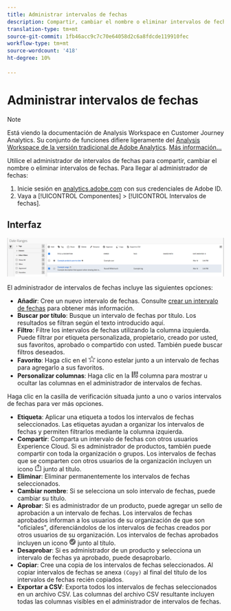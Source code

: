 ```yaml
---
title: Administrar intervalos de fechas
description: Compartir, cambiar el nombre o eliminar intervalos de fechas en Analysis Workspace.
translation-type: tm+mt
source-git-commit: 1fb46acc9c7c70e64058d2c6a8fdcde119910fec
workflow-type: tm+mt
source-wordcount: '418'
ht-degree: 10%

---
```



# Administrar intervalos de fechas

>[!NOTE]
>
>Está viendo la documentación de Analysis Workspace en Customer Journey Analytics. Su conjunto de funciones difiere ligeramente del [Analysis Workspace de la versión tradicional de Adobe Analytics](https://docs.adobe.com/content/help/es-ES/analytics/analyze/analysis-workspace/home.html). [Más información...](/help/getting-started/cja-aa.md)

Utilice el administrador de intervalos de fechas para compartir, cambiar el nombre o eliminar intervalos de fechas. Para llegar al administrador de fechas:

1. Inicie sesión en [analytics.adobe.com](https://analytics.adobe.com) con sus credenciales de Adobe ID.
1. Vaya a [!UICONTROL Componentes] > [!UICONTROL Intervalos de fechas].

## Interfaz

![IU](../assets/date-range-ui.png)

El administrador de intervalos de fechas incluye las siguientes opciones:

* **Añadir**: Cree un nuevo intervalo de fechas. Consulte [crear un intervalo de fechas](create.md) para obtener más información.
* **Buscar por título**: Busque un intervalo de fechas por título. Los resultados se filtran según el texto introducido aquí.
* **Filtro**: Filtre los intervalos de fechas utilizando la columna izquierda. Puede filtrar por etiqueta personalizada, propietario, creado por usted, sus favoritos, aprobado o compartido con usted. También puede buscar filtros deseados.
* **Favorito**: Haga clic en el  ![](../assets/star.png) icono estelar junto a un intervalo de fechas para agregarlo a sus favoritos.
* **Personalizar columnas**: Haga clic en la  ![](../assets/columns.png) columna para mostrar u ocultar las columnas en el administrador de intervalos de fechas.

Haga clic en la casilla de verificación situada junto a uno o varios intervalos de fechas para ver más opciones.

* **Etiqueta**: Aplicar una etiqueta a todos los intervalos de fechas seleccionados. Las etiquetas ayudan a organizar los intervalos de fechas y permiten filtrarlos mediante la columna izquierda.
* **Compartir**: Comparta un intervalo de fechas con otros usuarios Experience Cloud. Si es administrador de productos, también puede compartir con toda la organización o grupos. Los intervalos de fechas que se comparten con otros usuarios de la organización incluyen un icono ![compartido](../assets/shared.png) junto al título.
* **Eliminar**: Eliminar permanentemente los intervalos de fechas seleccionados.
* **Cambiar nombre**: Si se selecciona un solo intervalo de fechas, puede cambiar su título.
* **Aprobar**: Si es administrador de un producto, puede agregar un sello de aprobación a un intervalo de fechas. Los intervalos de fechas aprobados informan a los usuarios de su organización de que son &quot;oficiales&quot;, diferenciándolos de los intervalos de fechas creados por otros usuarios de su organización. Los intervalos de fechas aprobados incluyen un icono ![aprobado](../assets/approved.png) junto al título.
* **Desaprobar**: Si es administrador de un producto y selecciona un intervalo de fechas ya aprobado, puede desaprobarlo.
* **Copiar**: Cree una copia de los intervalos de fechas seleccionados. Al copiar intervalos de fechas se anexa `(Copy)` al final del título de los intervalos de fechas recién copiados.
* **Exportar a CSV**: Exporta todos los intervalos de fechas seleccionados en un archivo CSV. Las columnas del archivo CSV resultante incluyen todas las columnas visibles en el administrador de intervalos de fechas.
